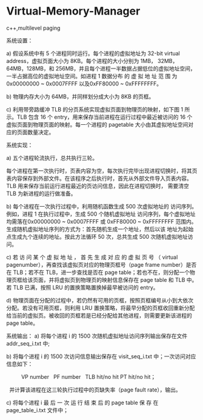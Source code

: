 # Virtual-Memory-Manager
c++,multilevel paging




系统设置：


a)	假设系统中有 5  个进程同时运行。每个进程的虚拟地址为 32-bit virtual address，虚拟页面大小为 8KB。每个进程的大小分别为 1MB， 32MB，64MB，128MB，和 256MB，并且每个进程一半数据占据低位的虚拟地址空间，一半占据高位的虚拟地址空间。如进程 1 数据分布  的  虚  拟  地  址  范  围  为	0x00000000 ~ 0x0007FFFF	以及0xFF80000 ~ 0xFFFFFFFF。


b)	物理内存大小为 64MB，并同样划分成大小为 8KB 的页框。


c)	利用带旁路缓冲 TLB  的分页系统实现虚拟页面到物理页的映射，如下图 1 所示。TLB 包含 16 个 entry，用来保存当前进程在运行过程中最近被访问的 16 个虚拟页面到物理页面的映射。每一个进程的 pagetable 大小由其虚拟地址空间对应的页面数量决定。







系统实现：


a)	五个进程轮流执行，总共执行三轮。


每个进程在第一次执行时，页表内容为空，每次执行完毕出现进程切换时，将其页表内容保存到外部文件。在该程序之后执行时，首先从外部文件导入页表内容。 
TLB 用来保存当前运行进程最近的页访问信息，因此在进程切换时， 需要清空 TLB 为新进程的运行做准备。


b)	每个进程在一次执行过程中，利用随机函数生成 500 次虚拟地址的 访问序列。例如，进程 1 在执行过程中，生成 500 个随机虚拟地址 访问序列，每个虚拟地址均需落在0x00000000 ~ 0x0007FFFF 或 0xFF80000 ~ 0xFFFFFFFF 范围内。 生成随机虚拟地址序列的方式为：首先随机生成一个地址，然后以该 地址为起始点生成九个连续的地址。按此方法循环 50 次，总共生成
500 次随机虚拟地址访问。


c)	若 访 问 某 个 虚 拟 地 址 ， 首 先 生 成 对 应 的 虚 拟 页 号 （ virtual pagenumber），再查找该虚拟页对应的物理页框号（page frame number）是否在 TLB；若不在 TLB，进一步查找是否在 page table；若也不在，则分配一个物理页框给该页面，并将虚拟页到物理页的映射信息保存在 page table 和 TLB 中。若 TLB 已满，按照 LRU 的置换策略置换掉最早被访问的 entry。


d)	物理页面在分配的过程中，若仍然有可用的页框，按照页框编号从小到大依次分配。若没有可用页框，则利用 LRU 置换策略，将最早分配的页框收回重新分配给当前的虚拟页。被收回的页框若是已经分配给其他进程，则需要更新该进程的 page table。







系统输出：
a)	将每个进程 i  的 1500  次随机虚拟地址访问序列输出保存在文件addr_seq_i.txt 中;


b)	将每个进程 i 的 1500 次访问信息输出保存在 visit_seq_i.txt 中；一次访问对应信息如下：


            VP number   PF number   TLB hit/no hit	PT hit/no hit；
            

    并计算该进程在这三轮执行过程中的页缺失率（page fault rate），输出。
    

c)	将每个进程  i   最 后 一 次 运 行 结 束 后 的  page  table   保 存 在page_table_i.txt 文件中；
